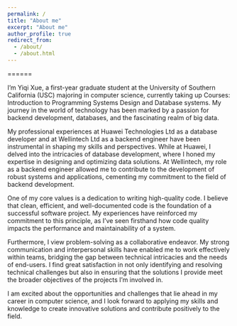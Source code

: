 ```yaml
---
permalink: /
title: "About me"
excerpt: "About me"
author_profile: true
redirect_from: 
  - /about/
  - /about.html
---
```



======

 I’m Yiqi Xue, a first-year graduate student at the University of Southern California (USC) majoring in computer science, currently taking up Courses: Introduction to Programming Systems Design and Database systems. My journey in the world of technology has been marked by a passion for backend development, databases, and the fascinating realm of big data.

My professional experiences at Huawei Technologies Ltd as a database developer and at Wellintech Ltd as a backend engineer have been instrumental in shaping my skills and perspectives. While at Huawei, I delved into the intricacies of database development, where I honed my expertise in designing and optimizing data solutions. At Wellintech, my role as a backend engineer allowed me to contribute to the development of robust systems and applications, cementing my commitment to the field of backend development.

One of my core values is a dedication to writing high-quality code. I believe that clean, efficient, and well-documented code is the foundation of a successful software project. My experiences have reinforced my commitment to this principle, as I’ve seen firsthand how code quality impacts the performance and maintainability of a system.

Furthermore, I view problem-solving as a collaborative endeavor. My strong communication and interpersonal skills have enabled me to work effectively within teams, bridging the gap between technical intricacies and the needs of end-users. I find great satisfaction in not only identifying and resolving technical challenges but also in ensuring that the solutions I provide meet the broader objectives of the projects I’m involved in.

I am excited about the opportunities and challenges that lie ahead in my career in computer science, and I look forward to applying my skills and knowledge to create innovative solutions and contribute positively to the field.

